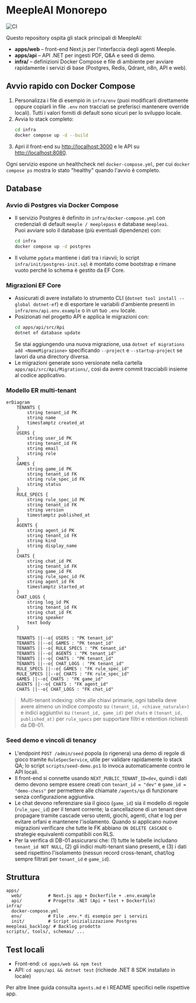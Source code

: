 # MeepleAI Monorepo

![CI](https://github.com/MeepleAI/meepleai-monorepo/actions/workflows/ci.yml/badge.svg)


Questo repository ospita gli stack principali di MeepleAI:

- **apps/web** – front-end Next.js per l'interfaccia degli agenti Meeple.
- **apps/api** – API .NET per ingesti PDF, Q&A e seed di demo.
- **infra/** – definizioni Docker Compose e file di ambiente per avviare rapidamente i servizi di base (Postgres, Redis, Qdrant, n8n, API e web).

## Avvio rapido con Docker Compose

1. Personalizza i file di esempio in `infra/env` (puoi modificarli direttamente oppure copiarli in file `.env` non tracciati se preferisci mantenere override locali). Tutti i valori forniti di default sono sicuri per lo sviluppo locale.
2. Avvia lo stack completo:
   ```bash
   cd infra
   docker compose up -d --build
   ```
3. Apri il front-end su [http://localhost:3000](http://localhost:3000) e le API su [http://localhost:8080](http://localhost:8080).

Ogni servizio espone un healthcheck nel `docker-compose.yml`, per cui `docker compose ps` mostra lo stato "healthy" quando l'avvio è completo.

## Database

### Avvio di Postgres via Docker Compose

- Il servizio Postgres è definito in `infra/docker-compose.yml` con credenziali di default `meeple / meeplepass` e database `meepleai`.\
  Puoi avviare solo il database (più eventuali dipendenze) con:
  ```bash
  cd infra
  docker compose up -d postgres
  ```
- Il volume `pgdata` mantiene i dati tra i riavvii; lo script `infra/init/postgres-init.sql` è montato come bootstrap e rimane vuoto perché lo schema è gestito da EF Core.

### Migrazioni EF Core

- Assicurati di avere installato lo strumento CLI (`dotnet tool install --global dotnet-ef`) e di esportare le variabili d'ambiente presenti in `infra/env/api.env.example` o in un tuo `.env` locale.
- Posizionati nel progetto API e applica le migrazioni con:
  ```bash
  cd apps/api/src/Api
  dotnet ef database update
  ```
  Se stai aggiungendo una nuova migrazione, usa `dotnet ef migrations add <NomeMigrazione>` specificando `--project` e `--startup-project` se lavori da una directory diversa.
- Le migrazioni generate sono versionate nella cartella `apps/api/src/Api/Migrations/`, così da avere commit tracciabili insieme al codice applicativo.

### Modello ER multi-tenant

```mermaid
erDiagram
    TENANTS {
        string tenant_id PK
        string name
        timestamptz created_at
    }
    USERS {
        string user_id PK
        string tenant_id FK
        string email
        string role
    }
    GAMES {
        string game_id PK
        string tenant_id FK
        string rule_spec_id FK
        string status
    }
    RULE_SPECS {
        string rule_spec_id PK
        string tenant_id FK
        string version
        timestamptz published_at
    }
    AGENTS {
        string agent_id PK
        string tenant_id FK
        string kind
        string display_name
    }
    CHATS {
        string chat_id PK
        string tenant_id FK
        string game_id FK
        string rule_spec_id FK
        string agent_id FK
        timestamptz started_at
    }
    CHAT_LOGS {
        string log_id PK
        string tenant_id FK
        string chat_id FK
        string speaker
        text body
    }

    TENANTS ||--o{ USERS : "PK tenant_id"
    TENANTS ||--o{ GAMES : "PK tenant_id"
    TENANTS ||--o{ RULE_SPECS : "PK tenant_id"
    TENANTS ||--o{ AGENTS : "PK tenant_id"
    TENANTS ||--o{ CHATS : "PK tenant_id"
    TENANTS ||--o{ CHAT_LOGS : "PK tenant_id"
    RULE_SPECS ||--o{ GAMES : "FK rule_spec_id"
    RULE_SPECS ||--o{ CHATS : "FK rule_spec_id"
    GAMES ||--o{ CHATS : "FK game_id"
    AGENTS ||--o{ CHATS : "FK agent_id"
    CHATS ||--o{ CHAT_LOGS : "FK chat_id"
```

> Multi-tenant indexing: oltre alle chiavi primarie, ogni tabella deve avere almeno un indice composto su `(tenant_id, <chiave_naturale>)` e indici aggiuntivi su `(tenant_id, game_id)` per `chats` e `(tenant_id, published_at)` per `rule_specs` per supportare filtri e retention richiesti da DB-01.

### Seed demo e vincoli di tenancy

- L'endpoint `POST /admin/seed` popola (o rigenera) una demo di regole di gioco tramite `RuleSpecService`, utile per validare rapidamente lo stack QA; lo script `scripts/seed-demo.ps1` lo invoca automaticamente contro le API locali.
- Il front-end si connette usando `NEXT_PUBLIC_TENANT_ID=dev`, quindi i dati demo devono sempre essere creati con `tenant_id = "dev"` e `game_id = "demo-chess"` per permettere alle chiamate `/agents/qa` di funzionare senza configurazione aggiuntiva.
- Le chat devono referenziare sia il gioco (`game_id`) sia il modello di regole (`rule_spec_id`) per il tenant corrente; la cancellazione di un tenant deve propagare tramite cascade verso utenti, giochi, agenti, chat e log per evitare orfani e mantenere l'isolamento. Quando si applicano nuove migrazioni verificare che tutte le FK abbiano `ON DELETE CASCADE` o strategie equivalenti compatibili con RLS.
- Per la verifica di DB-01 assicurarsi che: (1) tutte le tabelle includano `tenant_id NOT NULL`, (2) gli indici multi-tenant siano presenti, e (3) i dati seed rispettino l'isolamento (nessun record cross-tenant, chat/log sempre filtrati per `tenant_id` e `game_id`).

## Struttura

```
apps/
  web/          # Next.js app + Dockerfile + .env.example
  api/          # Progetto .NET (Api + test + Dockerfile)
infra/
  docker-compose.yml
  env/          # File .env.* di esempio per i servizi
  init/         # Script inizializzazione Postgres
meepleai_backlog/ # Backlog prodotto
scripts/, tools/, schemas/ ...
```

## Test locali

- Front-end: `cd apps/web && npm test`
- API: `cd apps/api && dotnet test` (richiede .NET 8 SDK installato in locale)

Per altre linee guida consulta `agents.md` e i README specifici nelle rispettive app.

